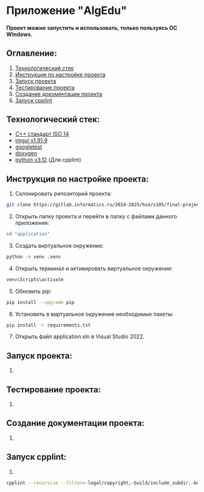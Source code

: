 # Приложение "AlgEdu"
#### Проект можно запустить и использовать, только пользуясь ОС Windows.

## Оглавление:
1. [Технологический стек](#технологический-стек)
2. [Инструкция по настройке проекта](#инструкция-по-настройке-проекта)
3. [Запуск проекта](#запуск-проекта)
4. [Тестирование проекта](#тестирование-проекта)
5. [Создание документации проекта](#создание-документации-проекта)
6. [Запуск cpplint](#запуск-cpplint)

## Технологический стек:
- [C++ стандарт ISO 14](https://github.com/google/googletest.git)
- [imgui v1.91.9](https://github.com/ocornut/imgui/tree/v1.91.9-docking)
- [googletest](https://github.com/google/googletest.git)
- [doxygen](https://www.doxygen.nl/index.html)
- [python v3.12](https://www.python.org/downloads/release/python-3120/) (Для cpplint)

## Инструкция по настройке проекта:
1. Склонировать репозиторий проекта:
 ``` bash
 git clone https://gitlab.informatics.ru/2024-2025/hse/s105/final-project.git AlgEdu
 ```
2. Открыть папку проекта и перейти в папку с файлами данного приложения:
```bash
cd "application"
```
3. Создать виртуальное окружение:
```bash
python -m venv .venv
```
4. Открыть терминал и активировать виртуальное окружение:
```bash
venv\Scripts\activate
```
5. Обновить pip:
```bash
pip install --upgrade pip
```
6. Установить в виртуальное окружение необходимые пакеты: 
```bash
pip install -r requirements.txt
```
7. Открыть файл application.sln в Visual Studio 2022.

## Запуск проекта:
1.

## Тестирование проекта:
1. 

## Создание документации проекта:
1.

## Запуск cpplint:
1. 
```bash
cpplint --recursive --filter=-legal/copyright,-build/include_subdir,-build/header_guard,-whitespace/braces --repository=. --linelength=120 --exclude="*\vendor\*" .
```
